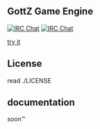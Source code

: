 ## GottZ Game Engine

[![IRC Chat](https://img.shields.io/badge/chat-irc-green.svg)](https://webirc.n0xy.net/#gz)
[![IRC Chat](https://img.shields.io/badge/Twitch-Noepel-green.svg)](https://twitch.tv/Noepel)

[try it](https://gottz.github.io/game)

## License
read ./LICENSE

## documentation
soon™

